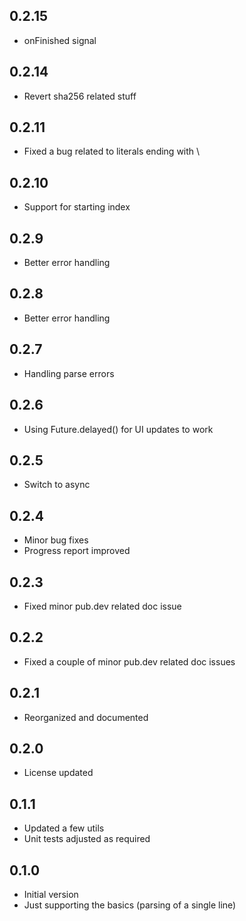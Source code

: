 ## 0.2.15

* onFinished signal

## 0.2.14

* Revert sha256 related stuff

## 0.2.11

* Fixed a bug related to literals ending with \\

## 0.2.10

* Support for starting index

## 0.2.9

* Better error handling

## 0.2.8

* Better error handling

## 0.2.7

* Handling parse errors

## 0.2.6

* Using Future.delayed() for UI updates to work

## 0.2.5

* Switch to async

## 0.2.4

* Minor bug fixes
* Progress report improved

## 0.2.3

* Fixed minor pub.dev related doc issue

## 0.2.2

* Fixed a couple of minor pub.dev related doc issues

## 0.2.1

* Reorganized and documented

## 0.2.0

* License updated

## 0.1.1

* Updated a few utils
* Unit tests adjusted as required

## 0.1.0

* Initial version
* Just supporting the basics (parsing of a single line)
